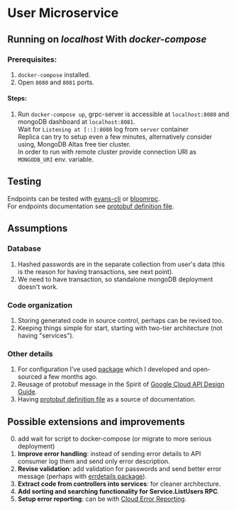 # User Microservice

## Running on _localhost_ With _docker-compose_

### Prerequisites:

1. `docker-compose` installed.
2. Open `8080` and `8081` ports.

#### Steps:

1. Run `docker-compose up`, grpc-server is accessible at `localhost:8080` and mongoDB dashboard at `localhost:8081`.  
   Wait for `Listening at [::]:8080` log from `server` container  
   Replica can try to setup even a few minutes, alternatively consider using, MongoDB Altas free tier cluster.  
   In order to run with remote cluster provide connection URI as `MONGODB_URI` env. variable.

## Testing

Endpoints can be tested with [evans-cli](https://github.com/ktr0731/evans) or [bloomrpc](https://github.com/uw-labs/bloomrpc).  
For endpoints documentation see [protobuf definition file](/faceit/usersvc/v1/proto.proto).

## Assumptions

### Database

1. Hashed passwords are in the separate collection from user's data (this is the reason for having transactions, see next point).
2. We need to have transaction, so standalone mongoDB deployment doesn't work.

### Code organization

1. Storing generated code in source control, perhaps can be revised too.
2. Keeping things simple for start, starting with two-tier architecture (not having "services").

### Other details

1. For configuration I've used [package](https://github.com/gopher-lib/config) which I developed and open-sourced a few months ago.
2. Reusage of protobuf message in the Spirit of [Google Cloud API Design Guide](https://cloud.google.com/apis/design).
3. Having [protobuf definition file](/faceit/usersvc/v1/proto.proto) as a source of documentation.

## Possible extensions and improvements

0. add wait for script to docker-compose (or migrate to more serious deployment)
1. **Improve error handling**: instead of sending error details to API consumer log them and send only error description.
2. **Revise validation**: add validation for passwords and send better error message (perhaps with [errdetails package](https://pkg.go.dev/google.golang.org/genproto/googleapis/rpc/errdetails)).
3. **Extract code from controllers into services**: for cleaner architecture.
4. **Add sorting and searching functionality for Service.ListUsers RPC**.
5. **Setup error reporting**: can be with [Cloud Error Reporting](https://cloud.google.com/error-reporting).
